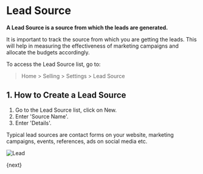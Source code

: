 <!-- add-breadcrumbs -->
# Lead Source

**A Lead Source is a source from which the leads are generated.**

It is important to track the source from which you are getting the leads. This will help in measuring the effectiveness of marketing campaigns and allocate the budgets accordingly.

To access the Lead Source list, go to:
> Home > Selling > Settings > Lead Source

## 1. How to Create a Lead Source

1. Go to the Lead Source list, click on New.
1. Enter 'Source Name'.
1. Enter 'Details'.

Typical lead sources are contact forms on your website, marketing campaigns, events, references, ads on social media etc.

<img class="screenshot" alt="Lead" src="{{docs_base_url}}/v13/assets/img/crm/lead_source.png">

{next}
